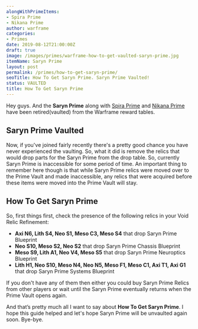 ```yaml
---
alongWithPrimeItems:
- Spira Prime
- Nikana Prime
author: warframe
categories:
- Primes
date: 2019-08-12T21:00:00Z
draft: true
image: /images/primes/warframe-how-to-get-vaulted-saryn-prime.jpg
itemName: Saryn Prime
layout: post
permalink: /primes/how-to-get-saryn-prime/
seoTitle: How To Get Saryn Prime. Saryn Prime Vaulted!
status: VAULTED
title: How To Get Saryn Prime
---
```

<p>Hey guys. And the <strong>Saryn Prime</strong> along with <a href="/primes/how-to-get-spira-prime/" title="How To Get Spira Prime">Spira Prime</a> and <a href="/primes/how-to-get-nikana-prime/" title="How To Get Nikana Prime">Nikana Prime</a> have been retired(vaulted) from the Warframe reward tables.</p><!--more--> <h2>Saryn Prime Vaulted</h2> <p>Now, if you've joined fairly recently there's a pretty good chance you have never experienced the vaulting. So, what it did is remove the relics that would drop parts for the Saryn Prime from the drop table. So, currently Saryn Prime is inaccessible for some period of time. An important thing to remember here though is that while Saryn Prime relics were moved over to the Prime Vault and made inaccessible, any relics that were acquired before these items were moved into the Prime Vault will stay.</p> <h2>How To Get Saryn Prime</h2> <p>So, first things first, check the presence of the following relics in your Void Relic Refinement:</p> <ul>  <li> <b>Axi N6, Lith S4, Neo S1, Meso C3, Meso S4</b> that drop Saryn Prime Blueprint </li>  <li> <b>Neo S10, Meso S2, Neo S2</b> that drop Saryn Prime Chassis Blueprint </li>  <li> <b>Meso S9, Lith A1, Neo V4, Meso S5</b> that drop Saryn Prime Neuroptics Blueprint </li>  <li> <b>Lith H1, Neo S10, Meso N4, Neo N5, Meso F1, Meso C1, Axi T1, Axi G1</b> that drop Saryn Prime Systems Blueprint </li>  </ul> <p>If you don't have any of them then either you could buy Saryn Prime Relics from other players or wait until the Saryn Prime eventually returns when the Prime Vault opens again.</p> <p>And that’s pretty much all I want to say about <strong>How To Get Saryn Prime</strong>. I hope this guide helped and let's hope Saryn Prime will be unvaulted again soon. Bye-bye.</p>